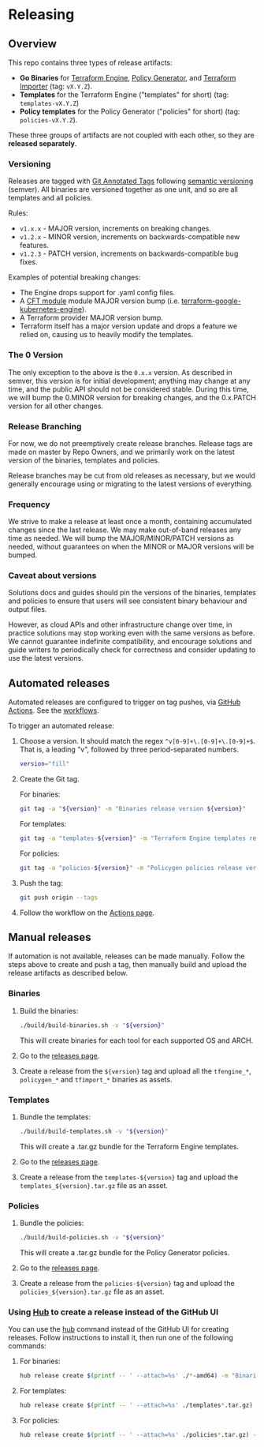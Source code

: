 <!-- markdownlint-configure-file { "MD013": { "line_length": 200 } } -->
# Releasing

## Overview

This repo contains three types of release artifacts:

* **Go Binaries** for [Terraform Engine](./docs/tfengine), [Policy Generator](./docs/policygen), and [Terraform Importer](./docs/tfimport) (tag: `vX.Y.Z`).
* **Templates** for the Terraform Engine ("templates" for short) (tag: `templates-vX.Y.Z`)
* **Policy templates** for the Policy Generator ("policies" for short) (tag: `policies-vX.Y.Z`).

These three groups of artifacts are not coupled with each other, so they are **released separately**.

### Versioning

Releases are tagged with [Git Annotated Tags](https://git-scm.com/book/en/v2/Git-Basics-Tagging) following [semantic versioning](https://semver.org/) (semver).
All binaries are versioned together as one unit, and so are all templates and all policies.

Rules:

* `v1.x.x` - MAJOR version, increments on breaking changes.
* `v1.2.x` - MINOR version, increments on backwards-compatible new features.
* `v1.2.3` - PATCH version, increments on backwards-compatible bug fixes.

Examples of potential breaking changes:

* The Engine drops support for .yaml config files.
* A [CFT module](https://cloud.google.com/foundation-toolkit) module MAJOR version bump
  (i.e. [terraform-google-kubernetes-engine](https://github.com/terraform-google-modules/terraform-google-kubernetes-engine)).
* A Terraform provider MAJOR version bump.
* Terraform itself has a major version update and drops a feature we relied on, causing us to heavily modify the templates.

### The 0 Version

The only exception to the above is the `0.x.x` version. As described in semver, this version is for initial development;
anything may change at any time, and the public API should not be considered stable. During this time, we will bump
the 0.MINOR version for breaking changes, and the 0.x.PATCH version for all other changes.

### Release Branching

For now, we do not preemptively create release branches. Release tags are made on master by Repo Owners, and we
primarily work on the latest version of the binaries, templates and policies.

Release branches may be cut from old releases as necessary, but we would generally encourage using or migrating to the
latest versions of everything.

### Frequency

We strive to make a release at least once a month, containing accumulated changes since the last release. We may make
out-of-band releases any time as needed. We will bump the MAJOR/MINOR/PATCH versions as needed, without guarantees on
when the MINOR or MAJOR versions will be bumped.

### Caveat about versions

Solutions docs and guides should pin the versions of the binaries, templates and policies to ensure that users will see
consistent binary behaviour and output files.

However, as cloud APIs and other infrastructure change over time, in practice solutions may stop working even with the
same versions as before. We cannot guarantee indefinite compatibility, and encourage solutions and guide writers to
periodically check for correctness and consider updating to use the latest versions.

## Automated releases

Automated releases are configured to trigger on tag pushes, via
[GitHub Actions](https://github.com/features/actions). See the [workflows](./.github/workflows).

To trigger an automated release:

1. Choose a version. It should match the regex `^v[0-9]+\.[0-9]+\.[0-9]+$`.
   That is, a leading "v", followed by three period-separated numbers.

   ```bash
   version="fill"
   ```

1. Create the Git tag.

   For binaries:

   ```bash
   git tag -a "${version}" -m "Binaries release version ${version}"
   ```

   For templates:

   ```bash
   git tag -a "templates-${version}" -m "Terraform Engine templates release version ${version}"
   ```

   For policies:

   ```bash
   git tag -a "policies-${version}" -m "Policygen policies release version ${version}"
   ```

1. Push the tag:

   ```bash
   git push origin --tags
   ```

1. Follow the workflow on the
   [Actions page](https://github.com/GoogleCloudPlatform/healthcare-data-protection-suite/actions).

## Manual releases

If automation is not available, releases can be made manually. Follow the steps above to create and push a tag,
then manually build and upload the release artifacts as described below.

### Binaries

1. Build the binaries:

   ```bash
   ./build/build-binaries.sh -v "${version}"
   ```

   This will create binaries for each tool for each supported OS and ARCH.

1. Go to the [releases page](https://github.com/GoogleCloudPlatform/healthcare-data-protection-suite/releases/).

1. Create a release from the `${version}` tag and upload all the `tfengine_*`,
   `policygen_*` and `tfimport_*` binaries as assets.

### Templates

1. Bundle the templates:

   ```bash
   ./build/build-templates.sh -v "${version}"
   ```

   This will create a .tar.gz bundle for the Terraform Engine templates.

1. Go to the [releases page](https://github.com/GoogleCloudPlatform/healthcare-data-protection-suite/releases/).

1. Create a release from the `templates-${version}` tag and upload the `templates_${version}.tar.gz` file as an asset.

### Policies

1. Bundle the policies:

   ```bash
   ./build/build-policies.sh -v "${version}"
   ```

   This will create a .tar.gz bundle for the Policy Generator policies.

1. Go to the [releases page](https://github.com/GoogleCloudPlatform/healthcare-data-protection-suite/releases/).

1. Create a release from the `policies-${version}` tag and upload the `policies_${version}.tar.gz` file as an asset.

### Using [Hub](https://github.com/github/hub) to create a release instead of the GitHub UI

You can use the [hub](https://github.com/github/hub) command instead of the GitHub UI for creating releases.
Follow instructions to install it, then run one of the following commands:

1. For binaries:

   ```bash
   hub release create $(printf -- ' --attach=%s' ./*-amd64) -m "Binaries release version ${version}" "${version}"
   ```

1. For templates:

   ```bash
   hub release create $(printf -- ' --attach=%s' ./templates*.tar.gz) -m "Terraform Engine templates release version ${version}" "${version}"
   ```

1. For policies:

   ```bash
   hub release create $(printf -- ' --attach=%s' ./policies*.tar.gz) -m "Policy Generator policies release version ${version}" "${version}"
   ```
